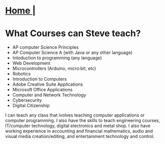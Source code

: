 # [Home |](../index.md)
# What Courses can Steve teach?
+ AP computer Science Principles
+ AP Computer Science A (with Java or any other language)
+ Intoduction to programming (any language)
+ Web Development
+ Microcontrollers (Arduino, micro:bit, etc)
+ Robotics
+ Introduction to Computers
+ Adobe Creative Suite Applications
+ Microsoft Office Applications
+ Computer and Network Technology
+ Cybersecurity
+ Digital Citizenship

I can teach any class that ivolves teaching computer applications or computer programming. I also have the skills to teach engineering courses, IT/computer technology, digital electronics and metal shop. I also have working experience in accounting and financial mathematics, audio and visual media creation/editing, and entertainment technology and control.
